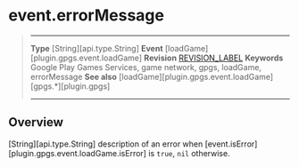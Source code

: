 # event.errorMessage

> --------------------- ------------------------------------------------------------------------------------------
> __Type__              [String][api.type.String]
> __Event__             [loadGame][plugin.gpgs.event.loadGame]
> __Revision__          [REVISION_LABEL](REVISION_URL)
> __Keywords__          Google Play Games Services, game network, gpgs, loadGame, errorMessage
> __See also__          [loadGame][plugin.gpgs.event.loadGame]
>						[gpgs.*][plugin.gpgs]
> --------------------- ------------------------------------------------------------------------------------------

## Overview

[String][api.type.String] description of an error when [event.isError][plugin.gpgs.event.loadGame.isError] is `true`, `nil` otherwise.